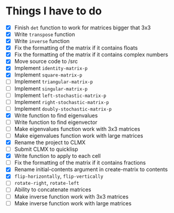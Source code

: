 # Things I have to do

- [x] Finish `det` function to work for matrices bigger that 3x3
- [x] Write `transpose` function
- [x] Write `inverse` function
- [x] Fix the formatting of the matrix if it contains floats
- [x] Fix the formatting of the matrix if it contains complex numbers
- [x] Move source code to /src
- [x] Implement `identity-matrix-p`
- [x] Implement `square-matrix-p`
- [ ] Implement `triangular-matrix-p`
- [ ] Implement `singular-matrix-p`
- [ ] Implement `left-stochastic-matrix-p`
- [ ] Implement `right-stochastic-matrix-p`
- [ ] Implement `doubly-stochastic-matrix-p`
- [x] Write function to find eigenvalues
- [ ] Write function to find eigenvector
- [ ] Make eigenvalues function work with 3x3 matrices
- [ ] Make eigenvalues function work with large matrices
- [x] Rename the project to CLMX 
- [ ] Submit CLMX to quicklisp
- [x] Write function to apply to each cell
- [ ] Fix the formatting of the matrix if it contains fractions
- [x] Rename initial-contents argument in create-matrix to contents
- [x] `flip-horizontally`, `flip-vertically`
- [ ] `rotate-right`, `rotate-left`
- [ ] Ability to concatenate matrices
- [ ] Make inverse function work with 3x3 matrices
- [ ] Make inverse function work with large matrices